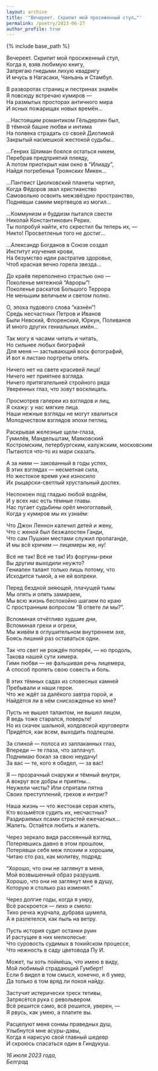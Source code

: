 ```yaml
---
layout: archive
title: '"Вечереет. Скрипит мой просиженный стул…"'
permalink: /poetry/2023-06-27
author_profile: true
---
```


{% include base_path %}

Вечереет. Скрипит мой просиженный стул, <br>
Когда я, взяв любимую книгу, <br>
Запрягаю гнедыми лихую квадригу <br>
И мчусь в Нагасаки, Чанъань и Стамбул. <br>

В разворотах страниц и пестринах знамён <br>
Я повсюду встречаю кумиров — <br>
На размытых просторах античного мира <br>
И ясных пожарищах новых времён… <br>

…Настоящим романтиком Гёльдерлин был, <br>
В тёмной башне любви и интима <br>
На полвека страдать со своей Диотимой <br>
Закрытый насмешкой жестокой судьбы… <br>

…Генрих Шлиман боялся остаться никем, <br>
Перебрав предприятий плеяду, <br>
А потом приоткрыл нам окно в “Илиаду”, <br>
Найдя погребенья Троянских Микен… <br>

…Пантеист Циолковский планеты чертил, <br>
Когда Фёдоров звал христианство <br>
Самовольно освоить межзвёздно пространство, <br>
Поднявши самим мертвецов из могил… <br>

…Коммунизм и буддизм пытался свести <br>
Николай Константинович Рерих. <br>
Ты попробуй найти, кто скрестил бы теперь их, — <br>
Никто! Просветленья того не достиг… <br>

…Александр Богданов в Союзе создал <br>
Институт изучения крови, <br>
На безумство идеи растратив здоровье, <br>
Чтоб красная вечно горела звезда… <br>

До краёв переполнено страстью оно — <br>
Поколенье мятежной “Авроры”! <br>
Поколенье раскатов Большого Террора <br>
Не меньшим величьем и светом полно. <br>

О, эпоха пудового слова “казнён”! <br>
Средь несчастных Петров и Иванов <br>
Были Невский, Флоренский, Юркун, Поливанов <br>
И много других гениальных имён… <br>

Так могу я часами читать и читать, <br>
Но сильнее любых биографий <br>
Для меня — застывающий воск фотографий, <br>
И вот я листаю портреты опять. <br>

Ничего нет на свете красивей лица! <br>
Ничего нет приятнее взгляда. <br>
Ничего притягательней стройного ряда <br>
Уверенных глаз, что зовут восклицать. <br>

Просмотрев галереи из взглядов и лиц, <br>
Я скажу: у нас мягкие лица. <br>
Наши нежные взгляды не могут хвалиться <br>
Молодчеством взглядов эпохи петлиц. <br>

Раскрывая железные щели-глаза, <br>
Гумилёв, Мандельштам, Маяковский <br>
Костромским, петербургским, калужским, московским <br>
Пытаются что-то из мари сказать. <br>

А за ними — закованный в годы успех, <br>
В этих взглядах — несметная сила, <br>
Но жестокое время уже износило <br>
Их рыцарски-светлый хрустальный доспех. <br>

Неспокоен под гладью любой водоём, <br>
И у всех нас есть тёмные главы. <br>
Нас пугает судьбины орёл многоглавый, <br>
Когда у кумиров мы их узнаём: <br>

Что Джон Леннон калечил детей и жену, <br>
Что с женой был безжалостен Ганди, <br>
Что сам Пушкин местами служил пропаганде, <br>
И мы всё кричим — лицемеры же, ну! <br>

Всё не так! Всё не так! Из фортуны-реки <br>
Вы другим выходили неужто? <br>
Гениален талант только лишь потому, что <br>
Исходится тьмой, а не ей вопреки. <br>

Перед бездной зияющей, плачущей тьмы <br>
Мы опять и опять замираем, <br>
Мы всю жизнь беспокойно шагаем по краю <br>
С пространным вопросом “В ответе ли мы?”. <br>

Вспоминая отчётливо худшие дни, <br>
Вспоминая грехи и огрехи, <br>
Мы живём в оглушительном внутреннем эхе, <br>
Боясь лишний раз оставаться одни. <br>

Так что свет не рождён поперёк, — но продоль, <br>
Такова нашей сути химера. <br>
Гимн любви — не фальшивая речь лицемера, <br>
А способ пропеть свою совесть и боль. <br>

В этих тёмных садах из словесных камней <br>
Пребывали и наши герои. <br>
Что же ждёт за далёкого завтра горой, и <br>
Найдётся ли в нём снисхожденье ко мне? <br>

Пусть не вышел талантом, не вышел лицом, <br>
Я ведь тоже старался, поверьте! <br>
Но из скачек шальной, колдовской круговерти <br>
Придётся, как всем, выходить подлецом. <br>

За спиной — полоса из заплаканных глаз, <br>
Впереди — те глаза, что заплачут. <br>
Поднимаю бокал за свою неудачу! <br>
За вас — те, кого я обидел, — за вас! <br>

Я — прозрачный снаружи и тёмный внутри, <br>
А вокруг все добры и приятны… <br>
Неужели чисты? Или спрятали пятна <br>
Своих преступлений, грехов и интриг? <br>

Наша жизнь — что жестокая серая клеть, <br>
Кто возьмётся судить их, несчастных? <br>
Раздираемых псами страстей ежечасных… <br>
Жалеть. Остаётся любить и жалеть. <br>

Через зеркало видя рассеянный взгляд, <br>
Потерявшись давно в этом прошлом, <br>
Потерявши себя меж плохим и хорошим, <br>
Читаю сто раз, как молитву, подряд: <br>

“Хорошо, что они не заглянут в меня, <br>
Мой возвышенный образ разрушив. <br>
Хорошо, что они не заглянут мне в душу, <br>
Которую я столько раз изменял.” <br>

Через долгие годы, когда я умру, <br>
Всё раскроется — лихо и смело: <br>
Тихо речка журчала, дубрава шумела, <br>
А я разлетелся, как пыль на ветру. <br>

Пусть история судит останки руин <br>
И растущее в них мелколесье: <br>
Что суровость судимых в токийском процессе, <br>
Что нежность в саду цветовода Пу И. <br>

Может, ты хоть поймёшь, что имею в виду, <br>
Мой любимый страдающий Гумберт! <br>
Если б видел в том смысл, конечно, я б умер, <br>
Да только в том вряд ли покоя найду. <br>

Застучит истерически треск тетивы, <br>
Затрясётся рука с револьвером. <br>
Всё решится само, всё решится, уверен, — <br>
Я рвусь, как умею, а платите вы. <br>

Расцелуют меня сонмы праведных душ, <br>
Улыбнутся мне асуры-дэвы, <br>
Когда я нарисую свой главный шедевр <br>
И скроюсь спасаться один в Гиндукуш. <br>

<i>16 июля 2023 года,</i> <br>
<i>Белград</i>